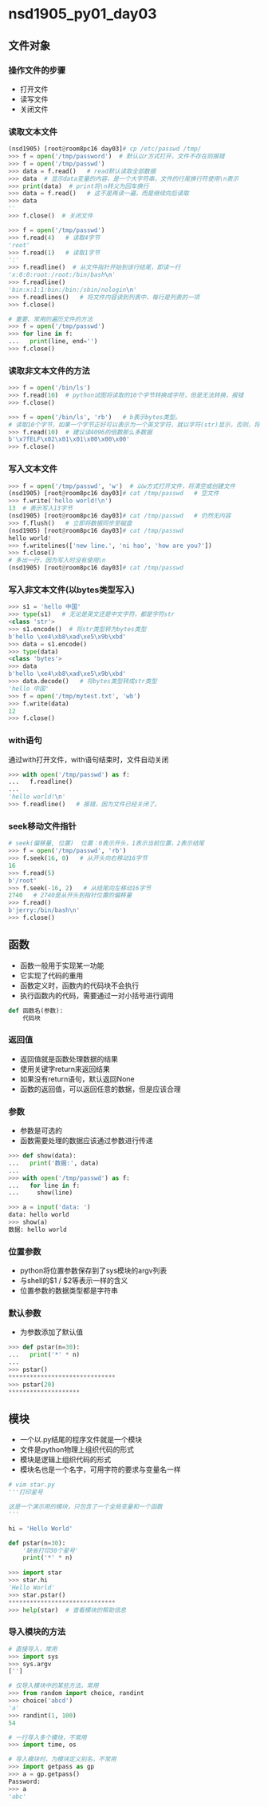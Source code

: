 # nsd1905_py01_day03

## 文件对象

### 操作文件的步骤

- 打开文件
- 读写文件
- 关闭文件

### 读取文本文件

```python
(nsd1905) [root@room8pc16 day03]# cp /etc/passwd /tmp/
>>> f = open('/tmp/password')  # 默认以r方式打开，文件不存在则报错
>>> f = open('/tmp/passwd')
>>> data = f.read()   # read默认读取全部数据
>>> data  # 显示data变量的内容，是一个大字符串，文件的行尾换行符使用\n表示
>>> print(data)  # print将\n转义为回车换行
>>> data = f.read()   # 这不是再读一遍，而是继续向后读取
>>> data
''
>>> f.close()  # 关闭文件

>>> f = open('/tmp/passwd')
>>> f.read(4)   # 读取4字节
'root'
>>> f.read(1)   # 读取1字节
':'
>>> f.readline()  # 从文件指针开始到该行结尾，即读一行
'x:0:0:root:/root:/bin/bash\n'
>>> f.readline()
'bin:x:1:1:bin:/bin:/sbin/nologin\n'
>>> f.readlines()   # 将文件内容读到列表中，每行是列表的一项
>>> f.close()

# 重要、常用的遍历文件的方法
>>> f = open('/tmp/passwd')
>>> for line in f:
...   print(line, end='')
>>> f.close()
```

### 读取非文本文件的方法

```python
>>> f = open('/bin/ls')
>>> f.read(10)  # python试图将读取的10个字节转换成字符，但是无法转换，报错
>>> f.close()

>>> f = open('/bin/ls', 'rb')   # b表示bytes类型。
# 读取10个字节，如果一个字节正好可以表示为一个英文字符，就以字符(str)显示，否则，将1个字节转换成2个16进制数表示。
>>> f.read(10)  # 建议读4096的倍数那么多数据
b'\x7fELF\x02\x01\x01\x00\x00\x00'
>>> f.close()
```

### 写入文本文件

```python
>>> f = open('/tmp/passwd', 'w')  # 以w方式打开文件，将清空或创建文件
(nsd1905) [root@room8pc16 day03]# cat /tmp/passwd   # 空文件
>>> f.write('hello world!\n')
13  # 表示写入13字节
(nsd1905) [root@room8pc16 day03]# cat /tmp/passwd   # 仍然无内容
>>> f.flush()   # 立即将数据同步至磁盘
(nsd1905) [root@room8pc16 day03]# cat /tmp/passwd
hello world!
>>> f.writelines(['new line.', 'ni hao', 'how are you?'])
>>> f.close()
# 多出一行，因为写入时没有使用\n
(nsd1905) [root@room8pc16 day03]# cat /tmp/passwd  
```

### 写入非文本文件(以bytes类型写入)

```python
>>> s1 = 'hello 中国'
>>> type(s1)   # 无论是英文还是中文字符，都是字符str
<class 'str'>
>>> s1.encode()  # 将str类型转为bytes类型
b'hello \xe4\xb8\xad\xe5\x9b\xbd'
>>> data = s1.encode()
>>> type(data)
<class 'bytes'>
>>> data
b'hello \xe4\xb8\xad\xe5\x9b\xbd'
>>> data.decode()   # 将bytes类型转成str类型
'hello 中国'
>>> f = open('/tmp/mytest.txt', 'wb')
>>> f.write(data)
12
>>> f.close()
```

### with语句

通过with打开文件，with语句结束时，文件自动关闭

```python
>>> with open('/tmp/passwd') as f:
...   f.readline()
... 
'hello world!\n'
>>> f.readline()   # 报错，因为文件已经关闭了。
```

### seek移动文件指针

```python
# seek(偏移量, 位置)  位置：0表示开头，1表示当前位置，2表示结尾
>>> f = open('/tmp/passwd', 'rb')
>>> f.seek(16, 0)   # 从开头向右移动16字节
16
>>> f.read(5)
b'/root'
>>> f.seek(-16, 2)   # 从结尾向左移动16字节
2740   # 2740是从开头到指针位置的偏移量
>>> f.read()
b'jerry:/bin/bash\n'
>>> f.close()
```

## 函数

- 函数一般用于实现某一功能
- 它实现了代码的重用
- 函数定义时，函数内的代码块不会执行
- 执行函数内的代码，需要通过一对小括号进行调用

```python
def 函数名(参数):
    代码块
```

### 返回值

- 返回值就是函数处理数据的结果
- 使用关键字return来返回结果
- 如果没有return语句，默认返回None
- 函数的返回值，可以返回任意的数据，但是应该合理

### 参数

- 参数是可选的
- 函数需要处理的数据应该通过参数进行传递

```python
>>> def show(data):
...   print('数据:', data)
... 
>>> with open('/tmp/passwd') as f:
...   for line in f:
...     show(line)

>>> a = input('data: ')
data: hello world
>>> show(a)
数据: hello world
```

### 位置参数

- python将位置参数保存到了sys模块的argv列表
- 与shell的\$1 / \$2等表示一样的含义
- 位置参数的数据类型都是字符串

### 默认参数

- 为参数添加了默认值

```python
>>> def pstar(n=30):
...   print('*' * n)
... 
>>> pstar()
******************************
>>> pstar(20)
********************
```

## 模块

- 一个以.py结尾的程序文件就是一个模块
- 文件是python物理上组织代码的形式
- 模块是逻辑上组织代码的形式
- 模块名也是一个名字，可用字符的要求与变量名一样

```python
# vim star.py
'''打印星号

这是一个演示用的模块，只包含了一个全局变量和一个函数
'''

hi = 'Hello World'

def pstar(n=30):
    '缺省打印30个星号'
    print('*' * n)
    
>>> import star
>>> star.hi
'Hello World'
>>> star.pstar()
******************************
>>> help(star)  # 查看模块的帮助信息
```

### 导入模块的方法

```python
# 直接导入，常用
>>> import sys
>>> sys.argv
['']

# 仅导入模块中的某些方法，常用
>>> from random import choice, randint
>>> choice('abcd')
'a'
>>> randint(1, 100)
54

# 一行导入多个模块，不常用
>>> import time, os

# 导入模块时，为模块定义别名，不常用
>>> import getpass as gp
>>> a = gp.getpass()
Password: 
>>> a
'abc'

```











